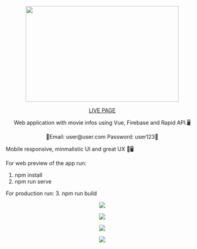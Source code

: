 <p align="center">
<img height="250" width="400" src="https://i.ibb.co/C5pccTQ/Movie-Book.png" />
</p>

<p align="center">
   <a href="https://ivengamingblog.netlify.app/">LIVE PAGE</a>
</p>
<p align="center">Web application with movie infos using Vue, Firebase and Rapid API.🖥️</p>
<p align="center">📧Email: user@user.com Password: user123🔑</p>

Mobile responsive, minmalistic UI and  great UX 📱🖥️

For web preview of the app run:
1. npm install
2. npm run serve
   
For production run:
3. npm run build

<p align="center">
<img src="https://i.ibb.co/VHDdJRS/1.png" />
</p>

<p align="center">
<img src="https://i.ibb.co/5YqvB5m/2.png" />
</p>

<p align="center">
<img src="https://i.ibb.co/VgzfZNP/3.png" />
</p>

<p align="center">
<img src="https://i.ibb.co/YQT5M2h/4.png" />
</p>
